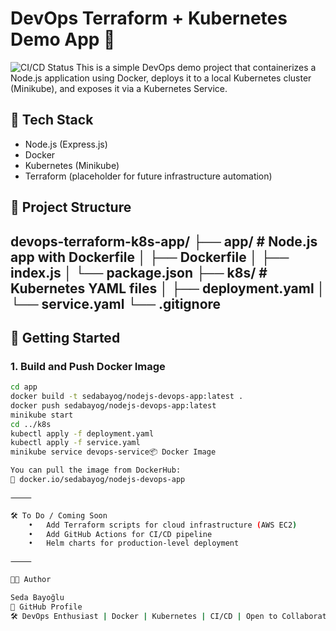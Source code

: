 # DevOps Terraform + Kubernetes Demo App 🚀
![CI/CD Status](https://github.com/sedabayoglu/devops-terraform-k8s-app/actions/workflows/nodejs.yml/badge.svg)
This is a simple DevOps demo project that containerizes a Node.js application using Docker, deploys it to a local Kubernetes cluster (Minikube), and exposes it via a Kubernetes Service.

## 🔧 Tech Stack

- Node.js (Express.js)
- Docker
- Kubernetes (Minikube)
- Terraform (placeholder for future infrastructure automation)

## 📁 Project Structure
devops-terraform-k8s-app/
├── app/                  # Node.js app with Dockerfile
│   ├── Dockerfile
│   ├── index.js
│   └── package.json
├── k8s/                  # Kubernetes YAML files
│   ├── deployment.yaml
│   └── service.yaml
└── .gitignore
---

## 🚀 Getting Started

### 1. Build and Push Docker Image
```bash
cd app
docker build -t sedabayog/nodejs-devops-app:latest .
docker push sedabayog/nodejs-devops-app:latest
minikube start
cd ../k8s
kubectl apply -f deployment.yaml
kubectl apply -f service.yaml
minikube service devops-service📦 Docker Image

You can pull the image from DockerHub:
🔗 docker.io/sedabayog/nodejs-devops-app

⸻

🛠️ To Do / Coming Soon
	•	Add Terraform scripts for cloud infrastructure (AWS EC2)
	•	Add GitHub Actions for CI/CD pipeline
	•	Helm charts for production-level deployment

⸻

👩‍💻 Author

Seda Bayoğlu
💼 GitHub Profile
🛠️ DevOps Enthusiast | Docker | Kubernetes | CI/CD | Open to Collaboration
